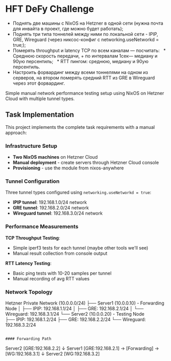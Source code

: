 # HFT DeFy Challenge 

* Поднять две машины с NixOS на Hetzner в одной сети (нужна почта для инвайта в проект, где можно будет работать);
* Поднять три типа тоннелей между ними по локальной сети - IPIP, GRE, Wireguard (через никсос-конфиг с networking.useNetworkd = true;);
* Померять throughput и latency TCP по всем каналам — посчитать:
  * Среднюю скорость передачи, + по интервалам 1сек— медиану и 90ую персентиль;
  * RTT пингом: среднюю, медиану и 90ую персентиль.
* Настроить форвардинг между всеми тоннелями на одном из серверов, на втором померять средний RTT из GRE в Wireguard через этот форвардинг.

Simple manual network performance testing setup using NixOS on Hetzner Cloud with multiple tunnel types.

## Task Implementation

This project implements the complete task requirements with a manual approach:

### **Infrastructure Setup**
- **Two NixOS machines** on Hetzner Cloud
- **Manual deployment** - create servers through Hetzner Cloud console
- **Provisioning** - use the module from nixos-anywhere

### **Tunnel Configuration**  
Three tunnel types configured using `networking.useNetworkd = true`:
- **IPIP tunnel**: 192.168.1.0/24 network
- **GRE tunnel**: 192.168.2.0/24 network  
- **Wireguard tunnel**: 192.168.3.0/24 network

### **Performance Measurements**
**TCP Throughput Testing**:
- Simple iperf3 tests for each tunnel (maybe other tools we'll see)
- Manual result collection from console output 

**RTT Latency Testing**:
- Basic ping tests with 10-20 samples per tunnel
- Manual recording of avg RTT values

### **Network Topology**

Hetzner Private Network (10.0.0.0/24)
├── Server1 (10.0.0.10) - Forwarding Node
│   ├── IPIP: 192.168.1.1/24
│   ├── GRE: 192.168.2.1/24
│   └── Wireguard: 192.168.3.1/24
└── Server2 (10.0.0.20) - Testing Node  
    ├── IPIP: 192.168.1.2/24
    ├── GRE: 192.168.2.2/24
    └── Wireguard: 192.168.3.2/24
```

#### Forwarding Path
```
Server2 [GRE:192.168.2.2] 
    ↓
Server1 [GRE:192.168.2.1] → [Forwarding] → [WG:192.168.3.1]
    ↓
Server2 [WG:192.168.3.2]

